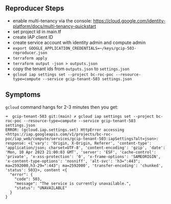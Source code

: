 ## Reproducer Steps

- enable multi-tenancy via the console: https://cloud.google.com/identity-platform/docs/multi-tenancy-quickstart
- set project id in main.tf
- create IAP client ID 
- create service account with identity admin and compute admin
- `export GOOGLE_APPLICATION_CREDENTIALS=~/keys/gcip-503-reproducer.json`
- `terraform apply`
- `terraform output -json > outputs.json`
- copy the tenant ids from `outputs.json` to `settings.json`
- `gcloud iap settings set --project bc-roc-poc --resource-type=compute --service gcip-tenant-503 settings.json`

## Symptoms

`gcloud` command hangs for 2-3 minutes then you get:

```
➜  gcip-tenant-503 git:(main) ✗ gcloud iap settings set --project bc-roc-poc --resource-type=compute --service gcip-tenant-503 settings.json
ERROR: (gcloud.iap.settings.set) HttpError accessing <https://iap.googleapis.com/v1/projects/bc-roc-poc/iap_web/compute/services/gcip-tenant-503:iapSettings?alt=json>: response: <{'vary': 'Origin, X-Origin, Referer', 'content-type': 'application/json; charset=UTF-8', 'content-encoding': 'gzip', 'date': 'Mon, 10 Apr 2023 21:00:03 GMT', 'server': 'ESF', 'cache-control': 'private', 'x-xss-protection': '0', 'x-frame-options': 'SAMEORIGIN', 'x-content-type-options': 'nosniff', 'alt-svc': 'h3=":443"; ma=2592000,h3-29=":443"; ma=2592000', 'transfer-encoding': 'chunked', 'status': 503}>, content <{
  "error": {
    "code": 503,
    "message": "The service is currently unavailable.",
    "status": "UNAVAILABLE"
  }
}
```
